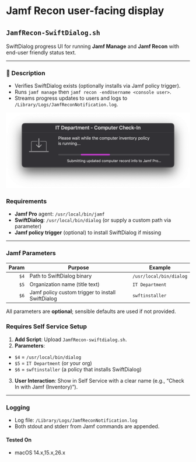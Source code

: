 # Jamf Recon user-facing display

## `JamfRecon-SwiftDialog.sh`

SwiftDialog progress UI for running **Jamf Manage** and **Jamf Recon** with end-user friendly status text.

---
### 📝 Description
- Verifies SwiftDialog exists (optionally installs via Jamf policy trigger).
- Runs `jamf manage` then `jamf recon -endUsername <console user>`.
- Streams progress updates to users and logs to `/Library/Logs/JamfReconNotification.log`.

![Jamf Recon SwiftDialog Window](./recon-swiftdisplay.png)

### Requirements
- **Jamf Pro** agent: `/usr/local/bin/jamf`
- **SwiftDialog**: `/usr/local/bin/dialog` (or supply a custom path via parameter)
- **Jamf policy trigger** (optional) to install SwiftDialog if missing

---
### Jamf Parameters
| Param | Purpose                                          | Example                         |
|------:|--------------------------------------------------|---------------------------------|
| `$4`  | Path to SwiftDialog binary                       | `/usr/local/bin/dialog`         |
| `$5`  | Organization name (title text)                   | `IT Department`                 |
| `$6`  | Jamf policy custom trigger to install SwiftDialog| `swftinstaller`                 |

All parameters are **optional**; sensible defaults are used if not provided.

### Requires Self Service Setup
1. **Add Script**: Upload `JamfRecon-swiftdialog.sh`.
2. **Parameters**:
- `$4` = `/usr/local/bin/dialog`
- `$5` = `IT Department` (or your org)
- `$6` = `swftinstaller` (a policy that installs SwiftDialog)
3. **User Interaction**: Show in Self Service with a clear name (e.g., “Check In with Jamf (Inventory)”).
---
### Logging
- Log file: `/Library/Logs/JamfReconNotification.log`
- Both stdout and stderr from Jamf commands are appended.

#### Tested On
- macOS 	14.x,15.x,26.x
